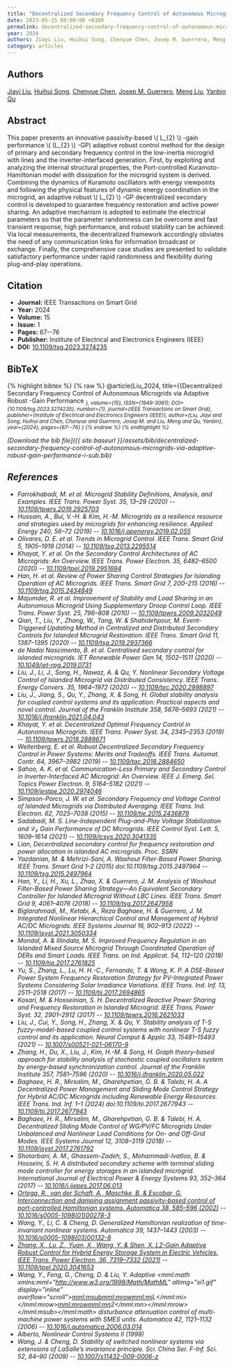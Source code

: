 ```yaml
---
title: "Decentralized Secondary Frequency Control of Autonomous Microgrids via Adaptive Robust -Gain Performance"
date: 2023-05-15 00:00:00 +0100
permalink: decentralized-secondary-frequency-control-of-autonomous-microgrids-via-adaptive-robust-gain-performance-i-sub
year: 2024
authors: Jiayi Liu, Huihui Song, Chenyue Chen, Josep M. Guerrero, Meng Liu, Yanbin Qu
category: articles
---
```

 
## Authors
[Jiayi Liu](authors/jiayi-liu), [Huihui Song](authors/huihui-song), [Chenyue Chen](authors/chenyue-chen), [Josep M. Guerrero](authors/josep-m-guerrero), [Meng Liu](authors/meng-liu), [Yanbin Qu](authors/yanbin-qu)
 
## Abstract
This paper presents an innovative passivity-based <inline-formula> <tex-math notation="LaTeX">\\( L_{2} \\) </tex-math></inline-formula>-gain performance <inline-formula> <tex-math notation="LaTeX">\\( (L_{2} \\) </tex-math></inline-formula>-GP) adaptive robust control method for the design of primary and secondary frequency control in the low-inertia microgrid with lines and the inverter-interfaced generation. First, by exploiting and analyzing the internal structural properties, the Port-controlled Kuramoto-Hamiltonian model with dissipation for the microgrid system is derived. Combining the dynamics of Kuramoto oscillators with energy viewpoints and following the physical features of dynamic energy coordination in the microgrid, an adaptive robust <inline-formula> <tex-math notation="LaTeX">\\( L_{2} \\) </tex-math></inline-formula>-GP decentralized secondary control is developed to guarantee frequency restoration and active power sharing. An adaptive mechanism is adopted to estimate the electrical parameters so that the parameter randomness can be overcome and fast transient response, high performance, and robust stability can be achieved. Via local measurements, the decentralized framework accordingly obviates the need of any communication links for information broadcast or exchange. Finally, the comprehensive case studies are presented to validate satisfactory performance under rapid randomness and flexibility during plug-and-play operations.
 
## Citation
- **Journal:** IEEE Transactions on Smart Grid
- **Year:** 2024
- **Volume:** 15
- **Issue:** 1
- **Pages:** 67--76
- **Publisher:** Institute of Electrical and Electronics Engineers (IEEE)
- **DOI:** [10.1109/tsg.2023.3274235](https://doi.org/10.1109/tsg.2023.3274235)
 
## BibTeX
{% highlight bibtex %}
{% raw %}
@article{Liu_2024,
  title={{Decentralized Secondary Frequency Control of Autonomous Microgrids via Adaptive Robust -Gain Performance<i/>
                  <sub/>},
  volume={15},
  ISSN={1949-3061},
  DOI={10.1109/tsg.2023.3274235},
  number={1},
  journal={IEEE Transactions on Smart Grid},
  publisher={Institute of Electrical and Electronics Engineers (IEEE)},
  author={Liu, Jiayi and Song, Huihui and Chen, Chenyue and Guerrero, Josep M. and Liu, Meng and Qu, Yanbin},
  year={2024},
  pages={67--76}
}
{% endraw %}
{% endhighlight %}
 
[Download the bib file]({{ site.baseurl }}/assets/bib/decentralized-secondary-frequency-control-of-autonomous-microgrids-via-adaptive-robust-gain-performance-i-sub.bib)
 
## References
- Farrokhabadi, M. et al. Microgrid Stability Definitions, Analysis, and Examples. IEEE Trans. Power Syst. 35, 13–29 (2020) -- [10.1109/tpwrs.2019.2925703](https://doi.org/10.1109/tpwrs.2019.2925703)
- Hussain, A., Bui, V.-H. & Kim, H.-M. Microgrids as a resilience resource and strategies used by microgrids for enhancing resilience. Applied Energy 240, 56–72 (2019) -- [10.1016/j.apenergy.2019.02.055](https://doi.org/10.1016/j.apenergy.2019.02.055)
- Olivares, D. E. et al. Trends in Microgrid Control. IEEE Trans. Smart Grid 5, 1905–1919 (2014) -- [10.1109/tsg.2013.2295514](https://doi.org/10.1109/tsg.2013.2295514)
- Khayat, Y. et al. On the Secondary Control Architectures of AC Microgrids: An Overview. IEEE Trans. Power Electron. 35, 6482–6500 (2020) -- [10.1109/tpel.2019.2951694](https://doi.org/10.1109/tpel.2019.2951694)
- Han, H. et al. Review of Power Sharing Control Strategies for Islanding Operation of AC Microgrids. IEEE Trans. Smart Grid 7, 200–215 (2016) -- [10.1109/tsg.2015.2434849](https://doi.org/10.1109/tsg.2015.2434849)
- Majumder, R. et al. Improvement of Stability and Load Sharing in an Autonomous Microgrid Using Supplementary Droop Control Loop. IEEE Trans. Power Syst. 25, 796–808 (2010) -- [10.1109/tpwrs.2009.2032049](https://doi.org/10.1109/tpwrs.2009.2032049)
- Qian, T., Liu, Y., Zhang, W., Tang, W. & Shahidehpour, M. Event-Triggered Updating Method in Centralized and Distributed Secondary Controls for Islanded Microgrid Restoration. IEEE Trans. Smart Grid 11, 1387–1395 (2020) -- [10.1109/tsg.2019.2937366](https://doi.org/10.1109/tsg.2019.2937366)
- de Nadai Nascimento, B. et al. Centralised secondary control for islanded microgrids. IET Renewable Power Gen 14, 1502–1511 (2020) -- [10.1049/iet-rpg.2019.0731](https://doi.org/10.1049/iet-rpg.2019.0731)
- Liu, J., Li, J., Song, H., Nawaz, A. & Qu, Y. Nonlinear Secondary Voltage Control of Islanded Microgrid via Distributed Consistency. IEEE Trans. Energy Convers. 35, 1964–1972 (2020) -- [10.1109/tec.2020.2998897](https://doi.org/10.1109/tec.2020.2998897)
- Liu, J., Jiang, S., Qu, Y., Zhang, X. & Song, H. Global stability analysis for coupled control systems and its application: Practical aspects and novel control. Journal of the Franklin Institute 358, 5676–5693 (2021) -- [10.1016/j.jfranklin.2021.04.043](https://doi.org/10.1016/j.jfranklin.2021.04.043)
- Khayat, Y. et al. Decentralized Optimal Frequency Control in Autonomous Microgrids. IEEE Trans. Power Syst. 34, 2345–2353 (2019) -- [10.1109/tpwrs.2018.2889671](https://doi.org/10.1109/tpwrs.2018.2889671)
- Weitenberg, E. et al. Robust Decentralized Secondary Frequency Control in Power Systems: Merits and Tradeoffs. IEEE Trans. Automat. Contr. 64, 3967–3982 (2019) -- [10.1109/tac.2018.2884650](https://doi.org/10.1109/tac.2018.2884650)
- Sahoo, A. K. et al. Communication-Less Primary and Secondary Control in Inverter-Interfaced AC Microgrid: An Overview. IEEE J. Emerg. Sel. Topics Power Electron. 9, 5164–5182 (2021) -- [10.1109/jestpe.2020.2974046](https://doi.org/10.1109/jestpe.2020.2974046)
- Simpson-Porco, J. W. et al. Secondary Frequency and Voltage Control of Islanded Microgrids via Distributed Averaging. IEEE Trans. Ind. Electron. 62, 7025–7038 (2015) -- [10.1109/tie.2015.2436879](https://doi.org/10.1109/tie.2015.2436879)
- Sadabadi, M. S. Line-Independent Plug-and-Play Voltage Stabilization and ℒ₂ Gain Performance of DC Microgrids. IEEE Control Syst. Lett. 5, 1609–1614 (2021) -- [10.1109/lcsys.2020.3041335](https://doi.org/10.1109/lcsys.2020.3041335)
- Lian, Decentralized secondary control for frequency restoration and power allocation in islanded AC microgrids. Proc. SSRN
- Yazdanian, M. & Mehrizi-Sani, A. Washout Filter-Based Power Sharing. IEEE Trans. Smart Grid 1–2 (2015) doi:10.1109/tsg.2015.2497964 -- [10.1109/tsg.2015.2497964](https://doi.org/10.1109/tsg.2015.2497964)
- Han, Y., Li, H., Xu, L., Zhao, X. & Guerrero, J. M. Analysis of Washout Filter-Based Power Sharing Strategy—An Equivalent Secondary Controller for Islanded Microgrid Without LBC Lines. IEEE Trans. Smart Grid 9, 4061–4076 (2018) -- [10.1109/tsg.2017.2647958](https://doi.org/10.1109/tsg.2017.2647958)
- Biglarahmadi, M., Ketabi, A., Reza Baghaee, H. & Guerrero, J. M. Integrated Nonlinear Hierarchical Control and Management of Hybrid AC/DC Microgrids. IEEE Systems Journal 16, 902–913 (2022) -- [10.1109/jsyst.2021.3050334](https://doi.org/10.1109/jsyst.2021.3050334)
- Mondal, A. & Illindala, M. S. Improved Frequency Regulation in an Islanded Mixed Source Microgrid Through Coordinated Operation of DERs and Smart Loads. IEEE Trans. on Ind. Applicat. 54, 112–120 (2018) -- [10.1109/tia.2017.2761825](https://doi.org/10.1109/tia.2017.2761825)
- Yu, S., Zhang, L., Lu, H. H.-C., Fernando, T. & Wong, K. P. A DSE-Based Power System Frequency Restoration Strategy for PV-Integrated Power Systems Considering Solar Irradiance Variations. IEEE Trans. Ind. Inf. 13, 2511–2518 (2017) -- [10.1109/tii.2017.2694865](https://doi.org/10.1109/tii.2017.2694865)
- Kosari, M. & Hosseinian, S. H. Decentralized Reactive Power Sharing and Frequency Restoration in Islanded Microgrid. IEEE Trans. Power Syst. 32, 2901–2912 (2017) -- [10.1109/tpwrs.2016.2621033](https://doi.org/10.1109/tpwrs.2016.2621033)
- Liu, J., Cui, Y., Song, H., Zhang, X. & Qu, Y. Stability analysis of T-S fuzzy-model-based coupled control systems with nonlinear T-S fuzzy control and its application. Neural Comput &amp; Applic 33, 15481–15493 (2021) -- [10.1007/s00521-021-06170-9](https://doi.org/10.1007/s00521-021-06170-9)
- Zhang, H., Du, X., Liu, J., Kim, H.-M. & Song, H. Graph theory-based approach for stability analysis of stochastic coupled oscillators system by energy-based synchronization control. Journal of the Franklin Institute 357, 7581–7596 (2020) -- [10.1016/j.jfranklin.2020.05.022](https://doi.org/10.1016/j.jfranklin.2020.05.022)
- Baghaee, H. R., Mirsalim, M., Gharehpetian, G. B. & Talebi, H. A. A Decentralized Power Management and Sliding Mode Control Strategy for Hybrid AC/DC Microgrids including Renewable Energy Resources. IEEE Trans. Ind. Inf. 1–1 (2024) doi:10.1109/tii.2017.2677943 -- [10.1109/tii.2017.2677943](https://doi.org/10.1109/tii.2017.2677943)
- Baghaee, H. R., Mirsalim, M., Gharehpetian, G. B. & Talebi, H. A. Decentralized Sliding Mode Control of WG/PV/FC Microgrids Under Unbalanced and Nonlinear Load Conditions for On- and Off-Grid Modes. IEEE Systems Journal 12, 3108–3119 (2018) -- [10.1109/jsyst.2017.2761792](https://doi.org/10.1109/jsyst.2017.2761792)
- Shotorbani, A. M., Ghassem-Zadeh, S., Mohammadi-Ivatloo, B. & Hosseini, S. H. A distributed secondary scheme with terminal sliding mode controller for energy storages in an islanded microgrid. International Journal of Electrical Power &amp; Energy Systems 93, 352–364 (2017) -- [10.1016/j.ijepes.2017.06.013](https://doi.org/10.1016/j.ijepes.2017.06.013)
- [Ortega, R., van der Schaft, A., Maschke, B. & Escobar, G. Interconnection and damping assignment passivity-based control of port-controlled Hamiltonian systems. Automatica 38, 585–596 (2002)](interconnection-and-damping-assignment-passivity-based-control-of-port-controlled-hamiltonian-systems) -- [10.1016/s0005-1098(01)00278-3](https://doi.org/10.1016/s0005-1098(01)00278-3)
- Wang, Y., Li, C. & Cheng, D. Generalized Hamiltonian realization of time-invariant nonlinear systems. Automatica 39, 1437–1443 (2003) -- [10.1016/s0005-1098(03)00132-8](https://doi.org/10.1016/s0005-1098(03)00132-8)
- [Zhang, X., Lu, Z., Yuan, X., Wang, Y. & Shen, X. L2-Gain Adaptive Robust Control for Hybrid Energy Storage System in Electric Vehicles. IEEE Trans. Power Electron. 36, 7319–7332 (2021)](l2-gain-adaptive-robust-control-for-hybrid-energy-storage-system-in-electric-vehicles) -- [10.1109/tpel.2020.3041653](https://doi.org/10.1109/tpel.2020.3041653)
- Wang, Y., Feng, G., Cheng, D. & Liu, Y. Adaptive <mml:math xmlns:mml="http://www.w3.org/1998/Math/MathML" altimg="si1.gif" display="inline" overflow="scroll"><mml:msub><mml:mrow><mml:mi>L</mml:mi></mml:mrow><mml:mrow><mml:mn>2</mml:mn></mml:mrow></mml:msub></mml:math> disturbance attenuation control of multi-machine power systems with SMES units. Automatica 42, 1121–1132 (2006) -- [10.1016/j.automatica.2006.03.014](https://doi.org/10.1016/j.automatica.2006.03.014)
- Alberto, Nonlinear Control Systems II (1999)
- Wang, J. & Cheng, D. Stability of switched nonlinear systems via extensions of LaSalle’s invariance principle. Sci. China Ser. F-Inf. Sci. 52, 84–90 (2009) -- [10.1007/s11432-009-0006-z](https://doi.org/10.1007/s11432-009-0006-z)

